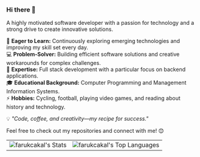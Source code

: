 ### Hi there 👋  
A highly motivated software developer with a passion for technology and a strong drive to create innovative solutions.  

🚀 **Eager to Learn:** Continuously exploring emerging technologies and improving my skill set every day.  
💻 **Problem-Solver:** Building efficient software solutions and creative workarounds for complex challenges.  
🔧 **Expertise:** Full stack development with a particular focus on backend applications.  
🎓 **Educational Background:** Computer Programming and Management Information Systems.  
⚡ **Hobbies:** Cycling, football, playing video games, and reading about history and technology.

💡 _"Code, coffee, and creativity—my recipe for success."_  

Feel free to check out my repositories and connect with me! 😊  

<table>
  <tr>
    <td>
      <img src="https://github-readme-stats.vercel.app/api?username=farukcakal&theme=default&show_icons=true&hide_border=true&count_private=true" alt="farukcakal's Stats" />
    </td>
    <td>
      <img src="https://github-readme-stats.vercel.app/api/top-langs/?username=farukcakal&theme=default&show_icons=true&hide_border=true&layout=compact" alt="farukcakal's Top Languages" />
    </td>
  </tr>
</table>
